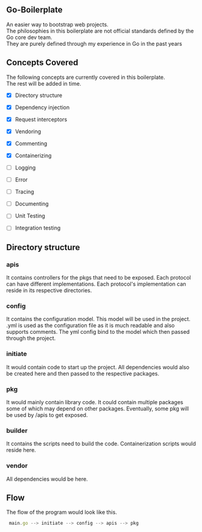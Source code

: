 ## Go-Boilerplate

An easier way to bootstrap web projects.  
The philosophies in this boilerplate are not official standards defined by the Go core dev team.  
They are purely defined through my experience in Go in the past years  

## Concepts Covered
The following concepts are currently covered in this boilerplate.  
The rest will be added in time.
- [x] Directory structure
- [x] Dependency injection
- [x] Request interceptors
- [x] Vendoring
- [x] Commenting
- [x] Containerizing
- [ ] Logging
- [ ] Error
- [ ] Tracing
- [ ] Documenting
- [ ] Unit Testing
- [ ] Integration testing


## Directory structure

### apis
It contains controllers for the pkgs that need to be exposed. Each protocol can have different implementations. Each protocol's implementation can reside in its respective directories.

### config
It contains the configuration model. This model will be used in the project.
.yml is used as the configuration file as it is much readable and also supports comments.
The yml config bind to the model which then passed through the project.

### initiate
It would contain code to start up the project. All dependencies would also be created here and then passed to the respective packages.

### pkg
It would mainly contain library code. It could contain multiple packages some of which may depend on other packages. Eventually, some pkg will be used by /apis to get exposed.

### builder 
It contains the scripts need to build the code. Containerization scripts would reside here.

### vendor
All dependencies would be here.

## Flow
The flow of the program would look like this.

```js
 main.go --> initiate --> config --> apis --> pkg
```
